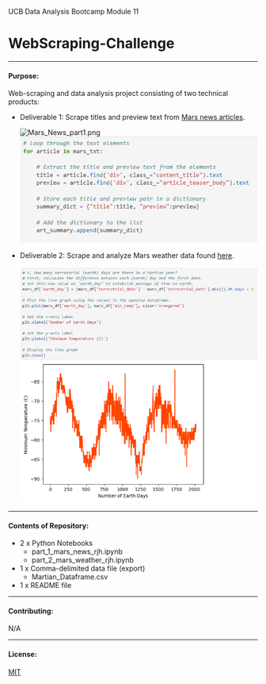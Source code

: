 UCB Data Analysis Bootcamp Module 11
# WebScraping-Challenge
---------------
#### Purpose:
Web-scraping and data analysis project consisting of two technical products:
- Deliverable 1: Scrape titles and preview text from [Mars news articles](https://static.bc-edx.com/data/web/mars_news/index.html). 
  
  ![Mars_News_part1.png](C:\Users\ronda\Documents\Bootcamp\GitHub\WebScraping-Challenge\WebScraping-Challenge\MD_images\Mars_News_part1.png)  
  <img src="./MD_images/Mars_News_part1.png">
- Deliverable 2: Scrape and analyze Mars weather data found [here](https://static.bc-edx.com/data/web/mars_facts/temperature.html).  
  
  ![Mars_Weather_part2.png](MD_images\Mars_Weather_part2.png)

--------------
#### Contents of Repository:
- 2 x Python Notebooks
  - part_1_mars_news_rjh.ipynb
  - part_2_mars_weather_rjh.ipynb
- 1 x Comma-delimited data file (export)
  - Martian_Dataframe.csv
- 1 x README file

-------------------
#### Contributing:
N/A

------------------
#### License:
[MIT](https://choosealicense.com/licenses/mit/)
